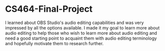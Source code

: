 # CS464-Final-Project

I learned about OBS Studio's audio editing capabilities and was very impressed by all the options available. I made it my goal to learn more about audio editing to help those who wish to learn more about audio editing and need a good starting point to acquaint them with audio editing terminology and hopefully motivate them to research further.
